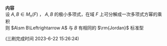 **内容**  
设 $A,B\in M_n(F)$ ， $A,B$ 的极小多项式，在域 $F$ 上可分解成一次多项式方幂的乘积  
则 $A\sm B\Leftrightarrow A$ 与 $B$ 有相同的 $\rm{Jordan}$ 标准型  
  
(三刷完成时间 2023-6-22 15:26:24)  
